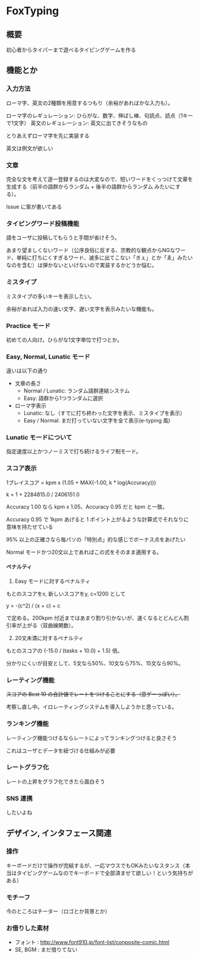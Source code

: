# FoxTyping

## 概要

初心者からタイパーまで遊べるタイピングゲームを作る

## 機能とか

### 入力方法

ローマ字、英文の2種類を用意するつもり（余裕があればかな入力も）。

ローマ字のレギュレーション: ひらがな、数字、伸ばし棒、句読点、読点（1キーで1文字）
英文のレギュレーション: 英文に出てきそうなもの

とりあえずローマ字を先に実装する

英文は例文が欲しい

### 文章

完全な文を考えて逐一登録するのは大変なので、短いワードをくっつけて文章を生成する（前半の語群からランダム + 後半の語群からランダム みたいにする）。

Issue に案が書いてある

### タイピングワード投稿機能

語をユーザに投稿してもらうと手間が省けそう。

あまり望ましくないワード（公序良俗に反する、宗教的な観点からNGなワード、単純に打ちにくすぎるワード、滅多に出てこない「きぇ」とか「ゑ」みたいなのを含む）は弾かないといけないので実装するかどうか悩む。

### ミスタイプ

ミスタイプの多いキーを表示したい。

余裕があれば入力の速い文字、遅い文字を表示みたいな機能も。

### Practice モード

初めての人向け。ひらがな1文字単位で打つとか。

### Easy, Normal, Lunatic モード

違いは以下の通り

- 文章の長さ
  - Normal / Lunatic: ランダム語群連結システム
  - Easy: 語群から1つランダムに選択
- ローマ字表示
  - Lunatic: なし（すでに打ち終わった文字を表示、ミスタイプを表示）
  - Easy / Normal: まだ打っていない文字を全て表示(e-typing 風)

### Lunatic モードについて

指定速度以上かつノーミスで打ち続けるライフ制モード。

### スコア表示

1プレイスコア = kpm x (1.05 + MAX(-1.00, k * log(Accuracy)))

k = 1 + 2284815.0 / 2406151.0

Accuracy 1.00 なら kpm x 1.05、Accuracy 0.95 だと kpm と一致。

Accuracy 0.95 で 1kpm あげると 1 ポイント上がるような計算式でそれなりに意味を持たせている

95% 以上の正確さなら毎パソの「特別点」的な感じでボーナス点をあげたい

Normal モードかつ20文以上であればこの式をそのまま適用する。

#### ペナルティ

1. Easy モードに対するペナルティ

もとのスコアをx, 新しいスコアをy, c=1200 として

y = -(c^2) / (x + c) + c

で定める。200kpm 付近まではあまり割り引かないが、速くなるとどんどん割引率が上がる（双曲線関数）。

2. 20文未満に対するペナルティ

もとのスコアの (-15.0 / (tasks + 10.0) + 1.5) 倍。

分かりにくいが目安として、5文なら50%、10文なら75%、15文なら90%。

### レーティング機能

~~スコアの Best 10 の合計値でレートをつけることにする（音ゲーっぽい）。~~

考察し直し中。イロレーティングシステムを導入しようかと思っている。

### ランキング機能

レーティング機能つけるならレートによってランキングつけると良さそう

これはユーザとデータを紐づける仕組みが必要

### レートグラフ化

レートの上昇をグラフ化できたら面白そう

### SNS 連携

したいよね

## デザイン, インタフェース関連

### 操作

キーボードだけで操作が完結するが、一応マウスでもOKみたいなスタンス（本当はタイピングゲームなのでキーボードで全部済ませて欲しい！という気持ちがある）

### モチーフ

今のところはチーター（ロゴとか背景とか）

### お借りした素材

- フォント : http://www.font910.jp/font-list/conposite-comic.html
- SE, BGM : まだ借りてない
